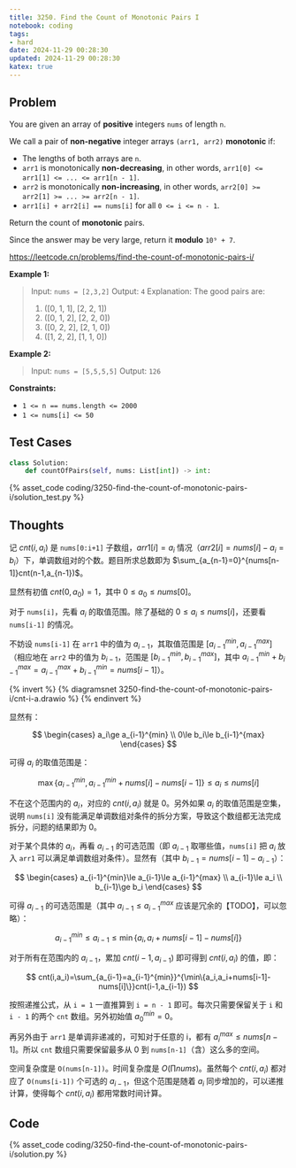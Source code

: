 ```yaml
---
title: 3250. Find the Count of Monotonic Pairs I
notebook: coding
tags:
- hard
date: 2024-11-29 00:28:30
updated: 2024-11-29 00:28:30
katex: true
---
```

## Problem

You are given an array of **positive** integers `nums` of length `n`.

We call a pair of **non-negative** integer arrays `(arr1, arr2)` **monotonic** if:

- The lengths of both arrays are `n`.
- `arr1` is monotonically **non-decreasing**, in other words, `arr1[0] <= arr1[1] <= ... <= arr1[n - 1]`.
- `arr2` is monotonically **non-increasing**, in other words, `arr2[0] >= arr2[1] >= ... >= arr2[n - 1]`.
- `arr1[i] + arr2[i] == nums[i]` for all `0 <= i <= n - 1`.

Return the count of **monotonic** pairs.

Since the answer may be very large, return it **modulo** `10⁹ + 7`.

<https://leetcode.cn/problems/find-the-count-of-monotonic-pairs-i/>

**Example 1:**

> Input: `nums = [2,3,2]`
> Output: `4`
> Explanation:
> The good pairs are:
>
> 1. ([0, 1, 1], [2, 2, 1])
> 2. ([0, 1, 2], [2, 2, 0])
> 3. ([0, 2, 2], [2, 1, 0])
> 4. ([1, 2, 2], [1, 1, 0])

**Example 2:**

> Input: `nums = [5,5,5,5]`
> Output: `126`

**Constraints:**

- `1 <= n == nums.length <= 2000`
- `1 <= nums[i] <= 50`

## Test Cases

``` python
class Solution:
    def countOfPairs(self, nums: List[int]) -> int:
```

{% asset_code coding/3250-find-the-count-of-monotonic-pairs-i/solution_test.py %}

## Thoughts

记 $cnt(i,a_i)$ 是 `nums[0:i+1]` 子数组，$arr1[i]=a_i$ 情况（$arr2[i]=nums[i]-a_i=b_i$）下，单调数组对的个数。题目所求总数即为 $\sum_{a_{n-1}=0}^{nums[n-1]}cnt(n-1,a_{n-1})$。

显然有初值 $cnt(0,a_0) = 1$，其中 $0\le a_0\le nums[0]$。

对于 `nums[i]`，先看 $a_i$ 的取值范围。除了基础的 $0\le a_i\le nums[i]$，还要看 `nums[i-1]` 的情况。

不妨设 `nums[i-1]` 在 `arr1` 中的值为 $a_{i-1}$，其取值范围是 $[a_{i-1}^{min},a_{i-1}^{max}]$（相应地在 `arr2` 中的值为 $b_{i-1}$，范围是 $[b_{i-1}^{min},b_{i-1}^{max}]$，其中 $a_{i-1}^{min}+b_{i-1}^{max} = a_{i-1}^{max}+b_{i-1}^{min} = nums[i-1]$）。

{% invert %}
{% diagramsnet 3250-find-the-count-of-monotonic-pairs-i/cnt-i-a.drawio %}
{% endinvert %}

显然有：

$$
\begin{cases}
  a_i\ge a_{i-1}^{min} \\
  0\le b_i\le b_{i-1}^{max}
\end{cases}
$$

可得 $a_i$ 的取值范围是：

$$
\max\{a_{i-1}^{min},a_{i-1}^{min}+nums[i]-nums[i-1]\}\le a_i\le nums[i]
$$

不在这个范围内的 $a_i$，对应的 $cnt(i,a_i)$ 就是 0。另外如果 $a_i$ 的取值范围是空集，说明 `nums[i]` 没有能满足单调数组对条件的拆分方案，导致这个数组都无法完成拆分，问题的结果即为 0。

对于某个具体的 $a_i$，再看 $a_{i-1}$ 的可选范围（即 $a_{i-1}$ 取哪些值，`nums[i]` 把 $a_i$ 放入 `arr1` 可以满足单调数组对条件）。显然有（其中 $b_{i-1}=nums[i-1]-a_{i-1}$）：

$$
\begin{cases}
  a_{i-1}^{min}\le a_{i-1}\le a_{i-1}^{max} \\
  a_{i-1}\le a_i \\
  b_{i-1}\ge b_i
\end{cases}
$$

可得 $a_{i-1}$ 的可选范围是（其中 $a_{i-1}\le a_{i-1}^{max}$ 应该是冗余的【TODO】，可以忽略）：

$$
a_{i-1}^{min}\le a_{i-1}\le\min\{a_i,a_i+nums[i-1]-nums[i]\}
$$

对于所有在范围内的 $a_{i-1}$，累加 $cnt(i-1,a_{i-1})$ 即可得到 $cnt(i,a_i)$ 的值，即：

$$
cnt(i,a_i)=\sum_{a_{i-1}=a_{i-1}^{min}}^{\min\{a_i,a_i+nums[i-1]-nums[i]\}}cnt(i-1,a_{i-1})
$$

按照递推公式，从 `i = 1` 一直推算到 `i = n - 1` 即可。每次只需要保留关于 `i` 和 `i - 1` 的两个 `cnt` 数组。另外初始值 $a_0^{min}=0$。

再另外由于 `arr1` 是单调非递减的，可知对于任意的 i，都有 $a_i^{max}\le nums[n-1]$。所以 `cnt` 数组只需要保留最多从 0 到 `nums[n-1]`（含）这么多的空间。

空间复杂度是 `O(nums[n-1])`。时间复杂度是 $O(\prod nums)$。虽然每个 $cnt(i,a_i)$ 都对应了 `O(nums[i-1])` 个可选的 $a_{i-1}$，但这个范围是随着 $a_i$ 同步增加的，可以递推计算，使得每个 $cnt(i,a_i)$ 都用常数时间计算。

## Code

{% asset_code coding/3250-find-the-count-of-monotonic-pairs-i/solution.py %}
